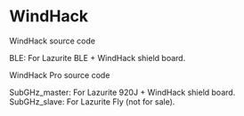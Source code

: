# WindHack
WindHack source code

BLE: For Lazurite BLE + WindHack shield board.

WindHack Pro source code

SubGHz_master: For Lazurite 920J + WindHack shield board.
SubGHz_slave: For Lazurite Fly (not for sale).
